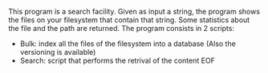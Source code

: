 This program is a search facility.
Given as input a string, the program shows the files on your filesystem that contain that string.
Some statistics about the file and the path are returned.
The program consists in 2 scripts:
- Bulk: index all the files of the filesystem into a database (Also the versioning is available)
- Search: script that performs the retrival of the content
EOF
